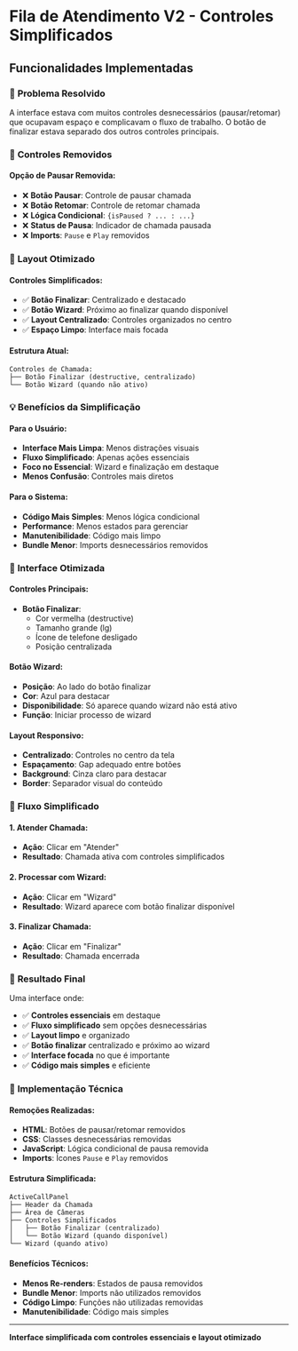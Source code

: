 # Fila de Atendimento V2 - Controles Simplificados

## Funcionalidades Implementadas

### 🎯 **Problema Resolvido**

A interface estava com muitos controles desnecessários (pausar/retomar) que ocupavam espaço e complicavam o fluxo de trabalho. O botão de finalizar estava separado dos outros controles principais.

### 🔧 **Controles Removidos**

#### **Opção de Pausar Removida:**
- ❌ **Botão Pausar**: Controle de pausar chamada
- ❌ **Botão Retomar**: Controle de retomar chamada
- ❌ **Lógica Condicional**: `{isPaused ? ... : ...}`
- ❌ **Status de Pausa**: Indicador de chamada pausada
- ❌ **Imports**: `Pause` e `Play` removidos

### 📱 **Layout Otimizado**

#### **Controles Simplificados:**
- ✅ **Botão Finalizar**: Centralizado e destacado
- ✅ **Botão Wizard**: Próximo ao finalizar quando disponível
- ✅ **Layout Centralizado**: Controles organizados no centro
- ✅ **Espaço Limpo**: Interface mais focada

#### **Estrutura Atual:**
```
Controles de Chamada:
├── Botão Finalizar (destructive, centralizado)
└── Botão Wizard (quando não ativo)
```

### 💡 **Benefícios da Simplificação**

#### **Para o Usuário:**
- **Interface Mais Limpa**: Menos distrações visuais
- **Fluxo Simplificado**: Apenas ações essenciais
- **Foco no Essencial**: Wizard e finalização em destaque
- **Menos Confusão**: Controles mais diretos

#### **Para o Sistema:**
- **Código Mais Simples**: Menos lógica condicional
- **Performance**: Menos estados para gerenciar
- **Manutenibilidade**: Código mais limpo
- **Bundle Menor**: Imports desnecessários removidos

### 🎨 **Interface Otimizada**

#### **Controles Principais:**
- **Botão Finalizar**: 
  - Cor vermelha (destructive)
  - Tamanho grande (lg)
  - Ícone de telefone desligado
  - Posição centralizada

#### **Botão Wizard:**
- **Posição**: Ao lado do botão finalizar
- **Cor**: Azul para destacar
- **Disponibilidade**: Só aparece quando wizard não está ativo
- **Função**: Iniciar processo de wizard

#### **Layout Responsivo:**
- **Centralizado**: Controles no centro da tela
- **Espaçamento**: Gap adequado entre botões
- **Background**: Cinza claro para destacar
- **Border**: Separador visual do conteúdo

### 🔄 **Fluxo Simplificado**

#### **1. Atender Chamada:**
- **Ação**: Clicar em "Atender"
- **Resultado**: Chamada ativa com controles simplificados

#### **2. Processar com Wizard:**
- **Ação**: Clicar em "Wizard"
- **Resultado**: Wizard aparece com botão finalizar disponível

#### **3. Finalizar Chamada:**
- **Ação**: Clicar em "Finalizar"
- **Resultado**: Chamada encerrada

### 🎯 **Resultado Final**

Uma interface onde:
- ✅ **Controles essenciais** em destaque
- ✅ **Fluxo simplificado** sem opções desnecessárias
- ✅ **Layout limpo** e organizado
- ✅ **Botão finalizar** centralizado e próximo ao wizard
- ✅ **Interface focada** no que é importante
- ✅ **Código mais simples** e eficiente

### 🔧 **Implementação Técnica**

#### **Remoções Realizadas:**
- **HTML**: Botões de pausar/retomar removidos
- **CSS**: Classes desnecessárias removidas
- **JavaScript**: Lógica condicional de pausa removida
- **Imports**: Ícones `Pause` e `Play` removidos

#### **Estrutura Simplificada:**
```
ActiveCallPanel
├── Header da Chamada
├── Área de Câmeras
├── Controles Simplificados
│   ├── Botão Finalizar (centralizado)
│   └── Botão Wizard (quando disponível)
└── Wizard (quando ativo)
```

#### **Benefícios Técnicos:**
- **Menos Re-renders**: Estados de pausa removidos
- **Bundle Menor**: Imports não utilizados removidos
- **Código Limpo**: Funções não utilizadas removidas
- **Manutenibilidade**: Código mais simples

---

**Interface simplificada com controles essenciais e layout otimizado**
